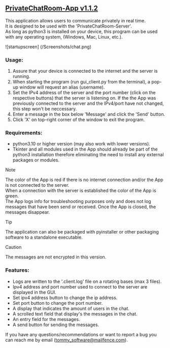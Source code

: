 ## <ins>PrivateChatRoom-App v1.1.2</ins>

This application allows users to communicate privately in real time.\
It is designed to be used with the 'PrivateChatRoom-Server'.\
As long as python3 is installed on your device, this program can be used with any 
operating system, (Windows, Mac, Linux, etc.).

![startupscreen] (/Screenshots/chat.png)

### Usage:
1. Assure that your device is connected to the internet and the server is
    running.
2. When starting the program (run gui_client.py from the terminal), a pop-up window will request an alias (username).
3. Set the IPv4 address of the server and the port number (click on the
    respective buttons) that the server is listening on.
   If the the App was previously connected to the server and the IPv4/port
    have not changed, this step won't be neccessary.
4. Enter a message in the box below 'Message' and click the 'Send' button.
5. Click 'X' on top-right corner of the window to exit the program.

### Requirements:
- python3.10 or higher version (may also work with lower versions).
- Tkinter and all modules used in the App should already be part of the
   python3 installation therefore eliminating the need to install any
   external packages or modules.

>[!NOTE]
>The color of the App is red if there is no internet connection and/or
    the App is not connected to the server.\
>When a connection with the server is established the color of the App is green.\
>The App logs info for troubleshooting purposes only and does not log messages
    that have been send or received.
    Once the App is closed, the messages disappear.

>[!TIP]
>The application can also be packaged with pyinstaller or other packaging
    software to a standalone executable.

>[!CAUTION]
>The messages are not encrypted in this version.

### Features:
- Logs are written to the '.client.log' file on a rotating bases (max 3 files).
- Ipv4 address and port number used to connect to the server are displayed
   in the GUI.
- Set ipv4 address button to change the ip address.
- Set port button to change the port number.
- A display that indicates the amount of users in the chat.
- A scrolled text field that display's the messages in the chat.
- An entry field for the messages.
- A send button for sending the messages.

If you have any questions/recommendations or want to report a bug you can reach
 me by email (tommy_software@mailfence.com).

  


